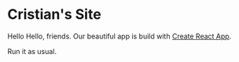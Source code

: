 # Cristian's Site

Hello Hello, friends. Our beautiful app is build with [Create React App](https://github.com/facebookincubator/create-react-app). 

Run it as usual.